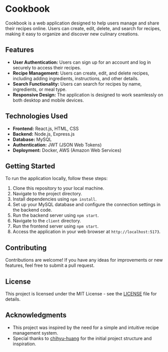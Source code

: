 
# Cookbook

Cookbook is a web application designed to help users manage and share their recipes online. Users can create, edit, delete, and search for recipes, making it easy to organize and discover new culinary creations.

## Features

- **User Authentication:** Users can sign up for an account and log in securely to access their recipes.
- **Recipe Management:** Users can create, edit, and delete recipes, including adding ingredients, instructions, and other details.
- **Search Functionality:** Users can search for recipes by name, ingredients, or meal type.
- **Responsive Design:** The application is designed to work seamlessly on both desktop and mobile devices.

## Technologies Used

- **Frontend:** React.js, HTML, CSS
- **Backend:** Node.js, Express.js
- **Database:** MySQL
- **Authentication:** JWT (JSON Web Tokens)
- **Deployment:** Docker, AWS (Amazon Web Services)

## Getting Started

To run the application locally, follow these steps:

1. Clone this repository to your local machine.
2. Navigate to the project directory.
3. Install dependencies using `npm install`.
4. Set up your MySQL database and configure the connection settings in the backend code.
5. Run the backend server using `npm start`.
6. Navigate to the `client` directory.
7. Run the frontend server using `npm start`.
8. Access the application in your web browser at `http://localhost:5173`.

## Contributing

Contributions are welcome! If you have any ideas for improvements or new features, feel free to submit a pull request.

## License

This project is licensed under the MIT License - see the [LICENSE](LICENSE) file for details.

## Acknowledgments

- This project was inspired by the need for a simple and intuitive recipe management system.
- Special thanks to [chihyu-huang](https://github.com/chihyu-huang) for the initial project structure and inspiration.
